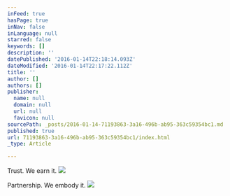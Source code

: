 ```yaml
---
inFeed: true
hasPage: true
inNav: false
inLanguage: null
starred: false
keywords: []
description: ''
datePublished: '2016-01-14T22:18:14.093Z'
dateModified: '2016-01-14T22:17:22.112Z'
title: ''
author: []
authors: []
publisher:
  name: null
  domain: null
  url: null
  favicon: null
sourcePath: _posts/2016-01-14-71193863-3a16-496b-ab95-363c59354bc1.md
published: true
url: 71193863-3a16-496b-ab95-363c59354bc1/index.html
_type: Article

---
```

Trust. We earn it.
![](https://the-grid-user-content.s3-us-west-2.amazonaws.com/e4074dc6-5446-43cf-b86d-6acc39db1730.jpg)

Partnership. We embody it.
![](https://the-grid-user-content.s3-us-west-2.amazonaws.com/bfa5dfe8-be94-441a-9b06-11cb17a30864.jpg)